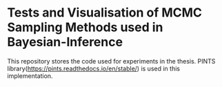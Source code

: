 # Tests and Visualisation of MCMC Sampling Methods used in Bayesian-Inference
This repository stores the code used for experiments in the thesis.
PINTS library(https://pints.readthedocs.io/en/stable/) is used in this implementation.
